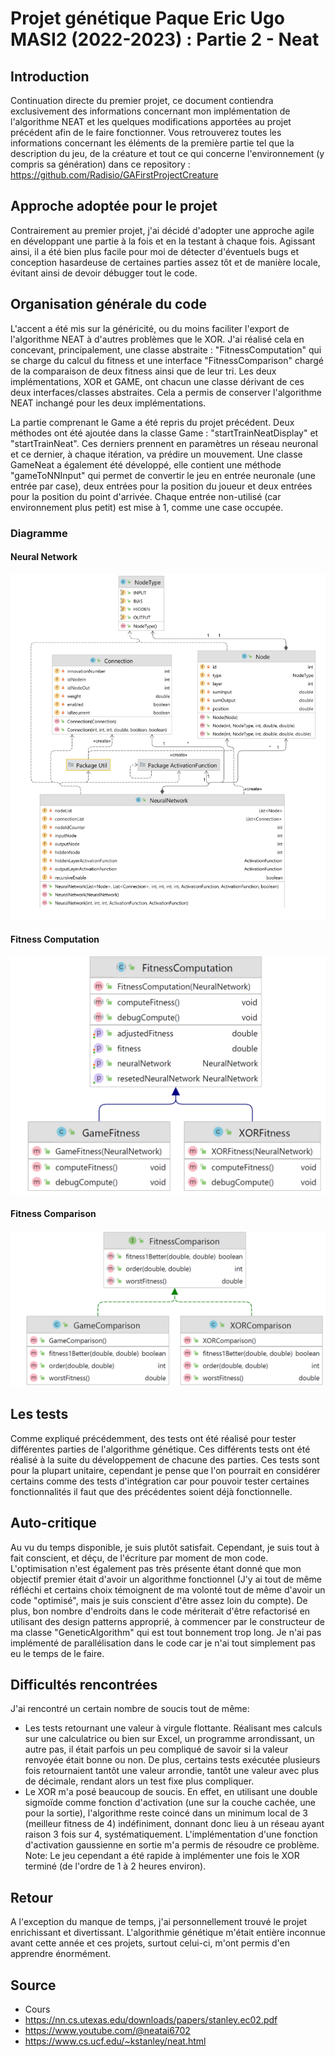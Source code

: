 # Projet génétique Paque Eric Ugo MASI2 (2022-2023) : Partie 2 - Neat
## Introduction
  Continuation directe du premier projet, ce document contiendra exclusivement des informations concernant mon implémentation de l'algorithme NEAT et les 
  quelques modifications apportées au projet précédent afin de le faire fonctionner. Vous retrouverez toutes les informations concernant les éléments de la 
  première partie tel que la description du jeu, de la créature et tout ce qui concerne l'environnement (y compris sa génération) dans ce repository : https://github.com/Radisio/GAFirstProjectCreature
## Approche adoptée pour le projet
 Contrairement au premier projet, j'ai décidé d'adopter une approche agile en développant une partie à la fois et en la testant à chaque fois. Agissant ainsi, il a été
 bien plus facile pour moi de détecter d'éventuels bugs et conception hasardeuse de certaines parties assez tôt et de manière locale, évitant ainsi de devoir débugger tout
 le code.
## Organisation générale du code
 L'accent a été mis sur la généricité, ou du moins faciliter l'export de l'algorithme NEAT à d'autres problèmes que le XOR. J'ai réalisé cela en concevant, principalement, 
 une classe abstraite : "FitnessComputation" qui se charge du calcul du fitness et une interface "FitnessComparison" chargé de la comparaison de deux fitness ainsi que de 
 leur tri.
 Les deux implémentations, XOR et GAME, ont chacun une classe dérivant de ces deux interfaces/classes abstraites. 
 Cela a permis de conserver l'algorithme NEAT inchangé pour les deux implémentations.
 
 La partie comprenant le Game a été repris du projet précédent. Deux méthodes ont été ajoutée dans la classe Game : "startTrainNeatDisplay" et "startTrainNeat". Ces 
 derniers prennent en paramètres un réseau neuronal et ce dernier, à chaque itération, va prédire un mouvement.
 Une classe GameNeat a également été développé, elle contient une méthode "gameToNNInput" qui permet de convertir le jeu en entrée neuronale (une entrée par case), deux 
 entrées pour la position du joueur et deux entrées pour la position du point d'arrivée. Chaque entrée non-utilisé (car environnement plus petit) est mise à 1, comme
 une case occupée.
### Diagramme
#### Neural Network
![NeuralNetwork](annexes/NeuralNetworkPNG.PNG)

#### Fitness Computation
![FitnessComputation](annexes/FitnessComputation.PNG)
#### Fitness Comparison
![FitnessComparison](annexes/FitnessComparisonPNG.PNG)

## Les tests
  Comme expliqué précédemment, des tests ont été réalisé pour tester différentes parties de l'algorithme génétique. Ces différents tests ont été réalisé à la suite du 
  développement de chacune des parties. Ces tests sont pour la plupart unitaire, cependant je pense que l'on pourrait en considérer certains comme des tests d'intégration
  car pour pouvoir tester certaines fonctionnalités il faut que des précédentes soient déjà fonctionnelle.
 
## Auto-critique
  Au vu du temps disponible, je suis plutôt satisfait. Cependant, je suis tout à fait conscient, et déçu, de l'écriture par moment de mon code. L'optimisation n'est également
  pas très présente étant donné que mon objectif premier était d'avoir un algorithme fonctionnel (J'y ai tout de même réfléchi et certains choix témoignent de ma volonté
  tout de même d'avoir un code "optimisé", mais je suis conscient d'être assez loin du compte).
  De plus, bon nombre d'endroits dans le code mériterait d'être refactorisé en utilisant des design patterns approprié, à commencer par le constructeur de ma classe 
  "GeneticAlgorithm" qui est tout bonnement trop long.
  Je n'ai pas implémenté de parallélisation dans le code car je n'ai tout simplement pas eu le temps de le faire.
  
 ## Difficultés rencontrées
  J'ai rencontré un certain nombre de soucis tout de même:
  - Les tests retournant une valeur à virgule flottante. Réalisant mes calculs sur une calculatrice ou bien sur Excel, un programme arrondissant, un autre pas, il était 
  parfois un peu compliqué de savoir si la valeur renvoyée était bonne ou non. De plus, certains tests exécutée plusieurs fois retournaient tantôt une valeur arrondie, tantôt une valeur 
  avec plus de décimale, rendant alors un test fixe plus compliquer.
  - Le XOR m'a posé beaucoup de soucis. En effet, en utilisant une double sigmoïde comme fonction d'activation (une sur la couche cachée, une pour la sortie), l'algorithme
  reste coincé dans un minimum local de 3 (meilleur fitness de 4) indéfiniment, donnant donc lieu à un réseau ayant raison 3 fois sur 4, systématiquement. L'implémentation
  d'une fonction d'activation gaussienne en sortie m'a permis de résoudre ce problème. Note: Le jeu cependant a été rapide à implémenter une fois le XOR terminé (de l'ordre de 1 à 2 heures environ).
 
 ## Retour
  A l'exception du manque de temps, j'ai personnellement trouvé le projet enrichissant et divertissant. L'algorithmie génétique m'était entière inconnue avant cette année
  et ces projets, surtout celui-ci, m'ont permis d'en apprendre énormément.
  
## Source
- Cours
- https://nn.cs.utexas.edu/downloads/papers/stanley.ec02.pdf
- https://www.youtube.com/@neatai6702
- https://www.cs.ucf.edu/~kstanley/neat.html
